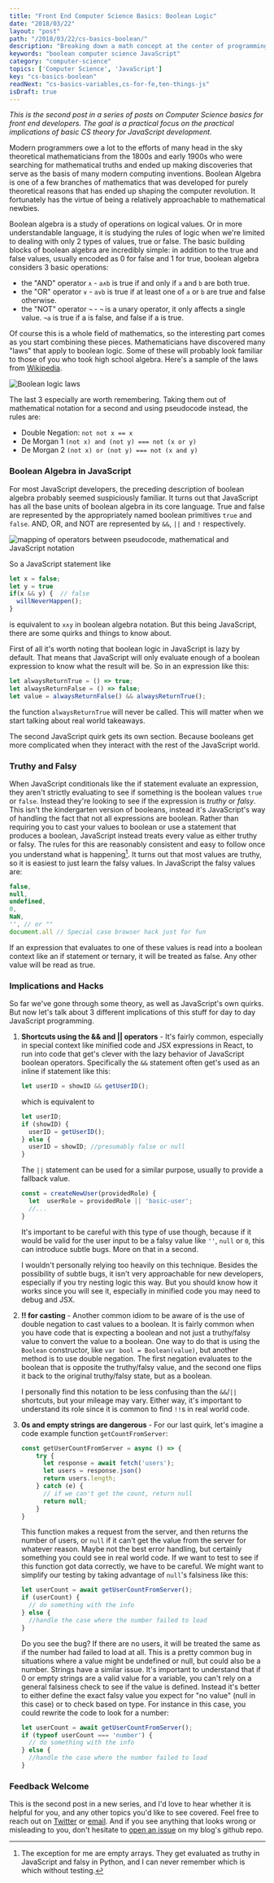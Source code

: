 ```yaml
---
title: "Front End Computer Science Basics: Boolean Logic"
date: "2018/03/22"
layout: "post"
path: "/2018/03/22/cs-basics-boolean/"
description: "Breaking down a math concept at the center of programming"
keywords: "boolean computer science JavaScript"
category: "computer-science"
topics: ['Computer Science', 'JavaScript']
key: "cs-basics-boolean"
readNext: "cs-basics-variables,cs-for-fe,ten-things-js"
isDraft: true
---
```


*This is the second post in a series of posts on Computer Science basics for front end developers.  The goal is a practical focus on the practical implications of basic CS theory for JavaScript development.*

Modern programmers owe a lot to the efforts of many head in the sky theoretical mathematicians from the 1800s and early 1900s who were searching for mathematical truths and ended up making discoveries that serve as the basis of many modern computing inventions.  Boolean Algebra is one of a few branches of mathematics that was developed for purely theoretical reasons that has ended up shaping the computer revolution.  It fortunately has the virtue of being a relatively approachable to mathematical newbies.

Boolean algebra is a study of operations on logical values. Or in more understandable language, it is studying the rules of logic when we're limited to dealing with only 2 types of values, true or false.  The basic building blocks of boolean algebra are incredibly simple: in addition to the true and false values, usually encoded as 0 for false and 1 for true, boolean algebra considers 3 basic operations:

- the "AND" operator `∧` - `a∧b` is true if and only if `a` and `b` are both true.
- the "OR" operator `∨` - `a∨b` is true if at least one of `a` or `b` are true and false otherwise.
- the "NOT" operator `¬` - `¬` is a unary operator, it only affects a single value.  `¬a` is true if a is false, and false if a is true.

Of course this is a whole field of mathematics, so the interesting part comes as you start combining these pieces.  Mathematicians have discovered many "laws" that apply to boolean logic.  Some of these will probably look familiar to those of you who took high school algebra.  Here's a sample of the laws from [Wikipedia](https://en.wikipedia.org/wiki/Boolean_algebra).

![Boolean logic laws](boolean-laws.png)

The last 3 especially are worth remembering.  Taking them out of mathematical notation for a second and using pseudocode instead, the rules are:

- Double Negation: `not not x == x`
- De Morgan 1 `(not x) and (not y) === not (x or y)`
- De Morgan 2 `(not x) or (not y) === not (x and y)`

### Boolean Algebra in JavaScript

For most JavaScript developers, the preceding description of boolean algebra probably seemed suspiciously familiar.  It turns out that JavaScript has all the base units of boolean algebra in its core language.  True and false are represented by the appropriately named boolean primitives `true` and `false`.  AND, OR, and NOT are represented by `&&`, `||` and `!` respectively.

![mapping of operators between pseudocode, mathematical and JavaScript notation](boolean-mappings.png)

So a JavaScript statement like

```javascript
let x = false;
let y = true
if(x && y) {  // false
  willNeverHappen();
}
```

is equivalent to `x∧y` in boolean algebra notation.  But this being JavaScript, there are some quirks and things to know about.  

First of all it's worth noting that boolean logic in JavaScript is lazy by default.  That means that JavaScript will only evaluate enough of a boolean expression to know what the result will be.  So in an expression like this:

```javascript
let alwaysReturnTrue = () => true;
let alwaysReturnFalse = () => false;
let value = alwaysReturnFalse() && alwaysReturnTrue();
```

the function `alwaysReturnTrue` will never be called.  This will matter when we start talking about real world takeaways.  

The second JavaScript quirk gets its own section.  Because booleans get more complicated when they interact with the rest of the JavaScript world.

### Truthy and Falsy

When JavaScript conditionals like the if statement evaluate an expression, they aren't strictly evaluating to see if something is the boolean values `true` or `false`.   Instead they're looking to see if the expression is *truthy* or *falsy*.  This isn't the kindergarten version of booleans, instead it's JavaScript's way of handling the fact that not all expressions are boolean.  Rather than requiring you to cast your values to boolean or use a statement that produces a boolean, JavaScript instead treats every value as either truthy or falsy.  The rules for this are reasonably consistent and easy to follow once you understand what is happening[^1].  It turns out that most values are truthy, so it is easiest to just learn the falsy values.  In JavaScript the falsy values are:

```javascript
false,
null,
undefined,
0,
NaN,
'', // or ""
document.all // Special case browser hack just for fun
```

If an expression that evaluates to one of these values is read into a boolean context like an if statement or ternary, it will be treated as false.  Any other value will be read as true.

### Implications and Hacks

So far we've gone through some theory, as well as JavaScript's own quirks.  But now let's talk about 3 different implications of this stuff for day to day JavaScript programming.

1. **Shortcuts using the  && and || operators** - It's fairly common, especially in special context like minified code and JSX expressions in React, to run into code that get's clever with the lazy behavior of JavaScript boolean operators.  Specifically the `&&` statement often get's used as an inline if statement like this:

    ```javascript
    let userID = showID && getUserID();
    ```

    which is equivalent to

    ```javascript
    let userID;
    if (showID) {
      userID = getUserID();
    } else {
      userID = showID; //presumably false or null
    }
    ```

    The `||` statement can be used for a similar purpose, usually to provide a fallback value.

    ```javascript
    const = createNewUser(providedRole) {
      let  userRole = providedRole || 'basic-user';
      //...
    }
    ```

    It's important to be careful with this type of use though, because if it would be valid for the user input to be a falsy value like `''`, `null` or `0`, this can introduce subtle bugs.  More on that in a second.

    I wouldn't personally relying too heavily on this technique.  Besides the possibility of subtle bugs, it isn't very approachable for new developers, especially if you try nesting logic this way.  But you should know how it works since you will see it, especially in minified code you may need to debug and JSX.

2. **!! for casting** - Another common idiom to be aware of is the use of double negation to cast values to a boolean.  It is fairly common when you have code that is expecting a boolean and not just a truthy/falsy value to convert the value to a boolean.  One way to do that is using the `Boolean` constructor, like `var bool = Boolean(value)`, but another method is to use double negation.  The first negation evaluates to the boolean that is opposite the truthy/falsy value, and the second one flips it back to the original truthy/falsy state, but as a boolean.

    I personally find this notation to be less confusing than the `&&`/`||` shortcuts, but your mileage may vary.  Either way, it's important to understand its role since it is common to find `!!`s in real world code.

3. **0s and empty strings are dangerous** - For our last quirk, let's imagine a code example function `getCountFromServer`:

    ```javascript
    const getUserCountFromServer = async () => {
        try {
          let response = await fetch('users');
          let users = response.json()
          return users.length;
        } catch (e) {
          // if we can't get the count, return null
          return null;
        }
    }
    ```

    This function makes a request from the server, and then returns the number of users, or `null` if it can't get the value from the server for whatever reason.  Maybe not the best error handling, but certainly something you could see in real world code.  If we want to test to see if this function got data correctly, we have to be careful.  We might want to simplify our testing by taking advantage of `null`'s falsiness like this:

    ```javascript
    let userCount = await getUserCountFromServer();
    if (userCount) {
      // do something with the info
    } else {
      //handle the case where the number failed to load
    }
    ```

    Do you see the bug?  If there are no users, it will be treated the same as if the number had failed to load at all.  This is a pretty common bug in situations where a value might be undefined or null, but could also be a number.  Strings have a similar issue.  It's important to understand that if 0 or empty strings are a valid value for a variable, you can't rely on a general falsiness check to see if the value is defined.  Instead it's better to either define the exact falsy value you expect for "no value" (null in this case) or to check based on type.  For instance in this case, you could rewrite the code to look for a number:

    ```javascript
    let userCount = await getUserCountFromServer();
    if (typeof userCount === 'number') {
      // do something with the info
    } else {
      //handle the case where the number failed to load
    }
    ```

### Feedback Welcome

This is the second post in a new series, and I'd love to hear whether it is helpful for you, and any other topics you'd like to see covered. Feel free to reach out on [Twitter](https://twitter.com/ben336) or [email](mailto:ben@benmccormick.org).  And if you see anything that looks wrong or misleading to you, don't hesitate to [open an issue](https://github.com/benmccormick/benmccormickorg/issues/new) on my blog's github repo.



[^1]: The exception for me are empty arrays.  They get evaluated as truthy in JavaScript and falsy in Python, and I can never remember which is which without testing.
